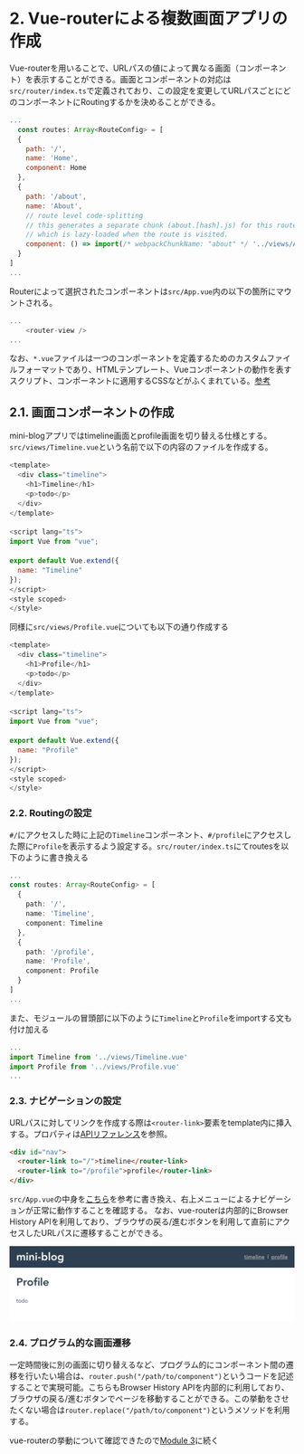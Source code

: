 # 2. Vue-routerによる複数画面アプリの作成

Vue-routerを用いることで、URLパスの値によって異なる画面（コンポーネント）を表示することができる。画面とコンポーネントの対応は`src/router/index.ts`で定義されており、この設定を変更してURLパスごとにどのコンポーネントにRoutingするかを決めることができる。

```javascript
...
  const routes: Array<RouteConfig> = [
  {
    path: '/',
    name: 'Home',
    component: Home
  },
  {
    path: '/about',
    name: 'About',
    // route level code-splitting
    // this generates a separate chunk (about.[hash].js) for this route
    // which is lazy-loaded when the route is visited.
    component: () => import(/* webpackChunkName: "about" */ '../views/About.vue')
  }
]
...
```

Routerによって選択されたコンポーネントは`src/App.vue`内の以下の箇所にマウントされる。

```javascript
...
    <router-view />
...
```
なお、`*.vue`ファイルは一つのコンポーネントを定義するためのカスタムファイルフォーマットであり、HTMLテンプレート、Vueコンポーネントの動作を表すスクリプト、コンポーネントに適用するCSSなどがふくまれている。[参考](https://vue-loader-v14.vuejs.org/ja/start/spec.html)


## 2.1. 画面コンポーネントの作成

mini-blogアプリではtimeline画面とprofile画面を切り替える仕様とする。`src/views/Timeline.vue`という名前で以下の内容のファイルを作成する。

```javascript
<template>
  <div class="timeline">
    <h1>Timeline</h1>
    <p>todo</p>
  </div>
</template>

<script lang="ts">
import Vue from "vue";

export default Vue.extend({
  name: "Timeline"
});
</script>
<style scoped>
</style>
```

同様に`src/views/Profile.vue`についても以下の通り作成する

```javascript
<template>
  <div class="timeline">
    <h1>Profile</h1>
    <p>todo</p>
  </div>
</template>

<script lang="ts">
import Vue from "vue";

export default Vue.extend({
  name: "Profile"
});
</script>
<style scoped>
</style>
```

### 2.2. Routingの設定

`#/`にアクセスした時に上記の`Timeline`コンポーネント、`#/profile`にアクセスした際に`Profile`を表示するよう設定する。`src/router/index.ts`にてroutesを以下のように書き換える

```typescript
...
const routes: Array<RouteConfig> = [
  {
    path: '/',
    name: 'Timeline',
    component: Timeline
  },
  {
    path: '/profile',
    name: 'Profile',
    component: Profile
  }
]
...
```
また、モジュールの冒頭部に以下のように`Timeline`と`Profile`をimportする文も付け加える
```typescript
...
import Timeline from '../views/Timeline.vue'
import Profile from '../views/Profile.vue'
...
```

### 2.3. ナビゲーションの設定

URLパスに対してリンクを作成する際は`<router-link>`要素をtemplate内に挿入する。プロパティは[APIリファレンス](https://router.vuejs.org/ja/api/#router-link)を参照。
```html
<div id="nav">
  <router-link to="/">timeline</router-link>
  <router-link to="/profile">profile</router-link>
</div>
```

`src/App.vue`の中身を[こちら](2.3.App.vue)を参考に書き換え、右上メニューによるナビゲーションが正常に動作することを確認する。
なお、vue-routerは内部的にBrowser History APIを利用しており、ブラウザの戻る/進むボタンを利用して直前にアクセスしたURLパスに遷移することができる。

![image_04.png](image_04.png)

### 2.4. プログラム的な画面遷移

一定時間後に別の画面に切り替えるなど、プログラム的にコンポーネント間の遷移を行いたい場合は、`router.push("/path/to/component")`というコードを記述することで実現可能。こちらもBrowser History APIを内部的に利用しており、ブラウザの戻る/進むボタンでページを移動することができる。この挙動をさせたくない場合は`router.replace("/path/to/component")`というメソッドを利用する。



vue-routerの挙動について確認できたので[Module 3](3_vue-component-basic.md)に続く